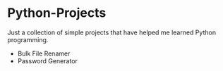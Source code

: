 # Python-Projects

Just a collection of simple projects that have helped me learned Python programming.

* Bulk File Renamer
* Password Generator
